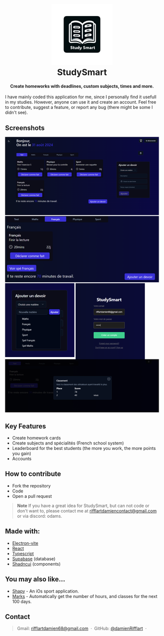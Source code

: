
<h1 align="center">
  <br>
  <img src="./build/icon.png" alt="StudySmartIcon" width="200"></a>
  <br>
  StudySmart
  <br>
</h1>

<h4 align="center">Create homeworks with deadlines, custom subjects, times and more.</h4>

I have mainly coded this application for me, since I personally find it usefull in my studies. However, anyone can use it and create an account.
Feel free to contribute, suggest a feature, or report any bug (there might be some I didn't see).

## Screenshots
![](public/0.png?raw=true)
![](public/1.png?raw=true)
<img src="public/2.png?raw=true" width="45%" style="display: inline-block; vertical-align: top;"/>
<img src="public/3.png?raw=true" width="45%" style="display: inline-block; vertical-align: top;"/>
![](public/4.png?raw=true)

## Key Features

* Create homework cards
* Create subjects and spécialités (French school system)
* Leaderboard for the best students (the more you work, the more points you gain)
* Accounts 

## How to contribute
- Fork the repository
- Code
- Open a pull request

> **Note**
> If you have a great idea for StudySmart, but can not code or don't want to, please contact me at rifflartdamiencontact@gmail.com or via discord: odams.

## Made with:
- [Electron-vite](https://electron-vite.org/)
- [React](https://react.dev/)
- [Typescript](https://www.typescriptlang.org/)
- [Supabase](https://supabase.com/) (database)
- [Shadncui](https://ui.shadcn.com/) (components)

## You may also like...

- [Shapy](https://github.com/damienRifflart/Shapy) - An iOs sport application.
- [Marks](https://github.com/damienRifflart/StudyStats) - Automatically get the number of hours, and classes for the next 100 days.

## Contact

> Gmail: [rifflartdamien68@gmail.com](rifflartdamien68@gmail.com) &nbsp;&middot;&nbsp;
> GitHub: [@damienRifflart](https://github.com/damienRifflart) &nbsp;&middot;&nbsp;

